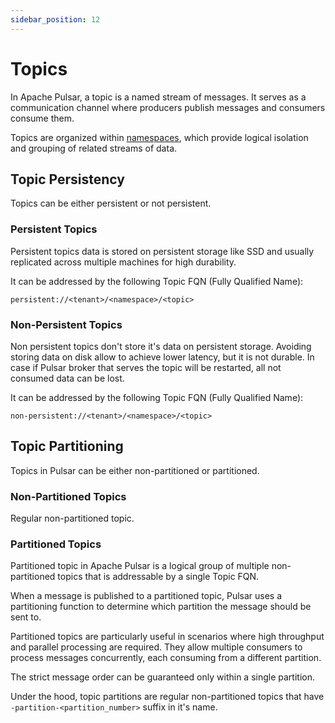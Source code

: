 ```yaml
---
sidebar_position: 12
---
```


# Topics

In Apache Pulsar, a topic is a named stream of messages. It serves as a communication channel where producers publish messages and consumers consume them.

Topics are organized within [namespaces](/docs/namespaces), which provide logical isolation and grouping of related streams of data.


## Topic Persistency

Topics can be either persistent or not persistent.

### Persistent Topics

Persistent topics data is stored on persistent storage like SSD and usually replicated across multiple machines for high durability.

It can be addressed by the following Topic FQN (Fully Qualified Name):

`persistent://<tenant>/<namespace>/<topic>`

### Non-Persistent Topics

Non persistent topics don't store it's data on persistent storage.
Avoiding storing data on disk allow to achieve lower latency, but it is not durable. In case if Pulsar broker that serves the topic will be restarted, all not consumed data can be lost.

It can be addressed by the following Topic FQN (Fully Qualified Name):

`non-persistent://<tenant>/<namespace>/<topic>`

## Topic Partitioning

Topics in Pulsar can be either non-partitioned or partitioned.

### Non-Partitioned Topics

Regular non-partitioned topic.

### Partitioned Topics

Partitioned topic in Apache Pulsar is a logical group of multiple non-partitioned topics that is addressable by a single Topic FQN.

When a message is published to a partitioned topic, Pulsar uses a partitioning function to determine which partition the message should be sent to.

Partitioned topics are particularly useful in scenarios where high throughput and parallel processing are required. They allow multiple consumers to process messages concurrently, each consuming from a different partition.

The strict message order can be guaranteed only within a single partition.

Under the hood, topic partitions are regular non-partitioned topics that have `-partition-<partition_number>` suffix in it's name.
